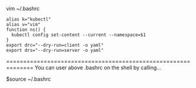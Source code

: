 vim ~/.bashrc

	alias k="kubectl"
	alias v="vim"
	function ns() {
	  kubectl config set-content --current --namespace=$1
	}
	export drc="--dry-run=client -o yaml"
	export drs="--dry-run=server -o yaml"

==============================================================
You can user above .bashrc on the shell by calling...

$source ~/.bashrc


